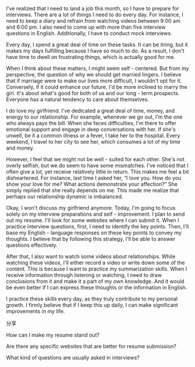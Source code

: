 I've realized that I need to land a job this month, so I have to prepare for interviews. There are a lot of things I need to do every day. For instance, I need to keep a diary and refrain from watching videos between 9:00 am and 6:00 pm. I also need to come up with more than five interview questions in English. Additionally, I have to conduct mock interviews.

  

Every day, I spend a great deal of time on these tasks. It can be tiring, but it makes my days fulfilling because I have so much to do. As a result, I don't have time to dwell on frustrating things, which is actually good for me.


When I think about these matters, I might seem self - centered. But from my perspective, the question of why we should get married lingers. I believe that if marriage were to make our lives more difficult, I wouldn't opt for it. Conversely, if it could enhance our future, I'd be more inclined to marry the girl. It's about what's good for both of us and our long - term prospects. Everyone has a natural tendency to care about themselves.

  

I do love my girlfriend. I've dedicated a great deal of time, money, and energy to our relationship. For example, whenever we go out, I'm the one who always pays the bill. When she faces difficulties, I'm there to offer emotional support and engage in deep conversations with her. If she's unwell, be it a common illness or a fever, I take her to the hospital. Every weekend, I travel to her city to see her, which consumes a lot of my time and money.

  

However, I feel that we might not be well - suited for each other. She's not overly selfish, but we do seem to have some mismatches. I've noticed that I often give a lot, yet receive relatively little in return. This makes me feel a bit disheartened. For instance, last time I asked her, “I love you. How do you show your love for me? What actions demonstrate your affection?” She simply replied that she really depends on me. This made me realize that perhaps our relationship dynamic is imbalanced.

Okay, I won't discuss my girlfriend anymore. Today, I'm going to focus solely on my interview preparations and self - improvement. I plan to send out my resume. I'll look for some websites where I can submit it. When I practice interview questions, first, I need to identify the key points. Then, I'll base my English - language responses on these key points to convey my thoughts. I believe that by following this strategy, I'll be able to answer questions effectively.

  

After that, I also want to watch some videos about relationships. While watching these videos, I'll either record a video or write down some of the content. This is because I want to practice my summarization skills. When I receive information through listening or watching, I need to draw conclusions from it and make it a part of my own knowledge. And it would be even better if I can express these thoughts or the information in English.

  

I practice these skills every day, as they truly contribute to my personal growth. I firmly believe that if I keep this up daily, I can make significant improvements in my life.

分享

How can I make my resume stand out?

Are there any specific websites that are better for resume submission?

What kind of questions are usually asked in interviews?